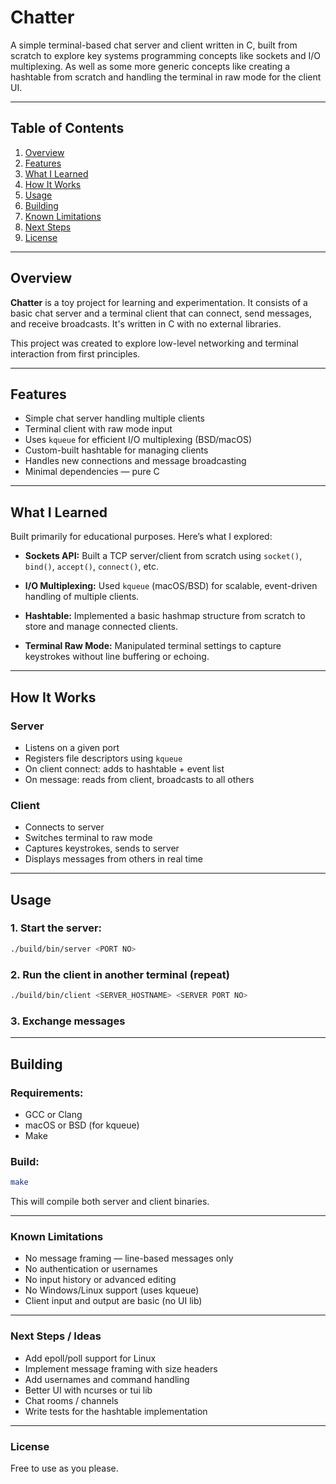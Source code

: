 # Chatter

A simple terminal-based chat server and client written in C, built from scratch to explore key systems programming concepts like sockets and I/O multiplexing. As well as some more generic concepts like creating a hashtable from scratch and handling the terminal in raw mode for the client UI.

---

## Table of Contents

1. [Overview](#overview)
2. [Features](#features)
3. [What I Learned](#what-i-learned)
4. [How It Works](#how-it-works)
5. [Usage](#usage)
6. [Building](#building)
7. [Known Limitations](#known-limitations)
8. [Next Steps](#next-steps)
9. [License](#license)

---

## Overview

**Chatter** is a toy project for learning and experimentation. It consists of a basic chat server and a terminal client that can connect, send messages, and receive broadcasts. It's written in C with no external libraries.

This project was created to explore low-level networking and terminal interaction from first principles.

---

## Features

- Simple chat server handling multiple clients
- Terminal client with raw mode input
- Uses `kqueue` for efficient I/O multiplexing (BSD/macOS)
- Custom-built hashtable for managing clients
- Handles new connections and message broadcasting
- Minimal dependencies — pure C

---

## What I Learned

Built primarily for educational purposes. Here’s what I explored:

- **Sockets API:**
  Built a TCP server/client from scratch using `socket()`, `bind()`, `accept()`, `connect()`, etc.

- **I/O Multiplexing:**
  Used `kqueue` (macOS/BSD) for scalable, event-driven handling of multiple clients.

- **Hashtable:**
  Implemented a basic hashmap structure from scratch to store and manage connected clients.

- **Terminal Raw Mode:**
  Manipulated terminal settings to capture keystrokes without line buffering or echoing.

---

## How It Works

### Server

- Listens on a given port
- Registers file descriptors using `kqueue`
- On client connect: adds to hashtable + event list
- On message: reads from client, broadcasts to all others

### Client

- Connects to server
- Switches terminal to raw mode
- Captures keystrokes, sends to server
- Displays messages from others in real time

---

## Usage

### 1. Start the server:

```bash
./build/bin/server <PORT NO>
```
### 2. Run the client in another terminal (repeat)

```bash
./build/bin/client <SERVER_HOSTNAME> <SERVER PORT NO>
```

### 3. Exchange messages

---

## Building

### Requirements:
- GCC or Clang
- macOS or BSD (for kqueue)
- Make

### Build:
```bash
make
```

This will compile both server and client binaries.

---

### Known Limitations

- No message framing — line-based messages only
- No authentication or usernames
- No input history or advanced editing
- No Windows/Linux support (uses kqueue)
- Client input and output are basic (no UI lib)

---

### Next Steps / Ideas

- Add epoll/poll support for Linux
- Implement message framing with size headers
- Add usernames and command handling
- Better UI with ncurses or tui lib
- Chat rooms / channels
- Write tests for the hashtable implementation

---

### License

Free to use as you please.

